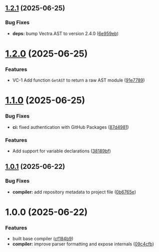 ## [1.2.1](https://github.com/DuncanMcPherson/vectra-compiler/compare/v1.2.0...v1.2.1) (2025-06-25)


### Bug Fixes

* **deps:** bump Vectra.AST to version 2.4.0 ([6e959eb](https://github.com/DuncanMcPherson/vectra-compiler/commit/6e959eb40a7756f6fa0f0a5fc1fd1bd15d68ec9f))

# [1.2.0](https://github.com/DuncanMcPherson/vectra-compiler/compare/v1.1.0...v1.2.0) (2025-06-25)


### Features

* VC-1 Add function `GetAST` to return a raw AST module ([91e7789](https://github.com/DuncanMcPherson/vectra-compiler/commit/91e7789c101eb868844fd009b139186a77a5a672))

# [1.1.0](https://github.com/DuncanMcPherson/vectra-compiler/compare/v1.0.1...v1.1.0) (2025-06-25)


### Bug Fixes

* **ci:** fixed authentication with GitHub Packages ([87d4981](https://github.com/DuncanMcPherson/vectra-compiler/commit/87d4981965a4b59143b27414421240a9c02c9204))


### Features

* Add support for variable declarations ([38189bf](https://github.com/DuncanMcPherson/vectra-compiler/commit/38189bf1588bed4610304aaebe904bec0205c328))

## [1.0.1](https://github.com/DuncanMcPherson/vectra-compiler/compare/v1.0.0...v1.0.1) (2025-06-22)


### Bug Fixes

* **compiler:** add repository metadata to project file ([0b6765e](https://github.com/DuncanMcPherson/vectra-compiler/commit/0b6765eedc1632a28c0274a5526831d02f1212c1))

# 1.0.0 (2025-06-22)


### Features

* built base compiler ([cf184b9](https://github.com/DuncanMcPherson/vectra-compiler/commit/cf184b9658e27b75abaf64d4f62f65624c0cae28))
* **compiler:** improve parser formatting and expose internals ([09c4cfb](https://github.com/DuncanMcPherson/vectra-compiler/commit/09c4cfbc396b90f725011ebdf3f9a5faa95ac9ea))
